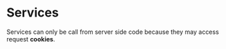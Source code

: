 # Services
Services can only be call from server side code because they may access request **cookies**.